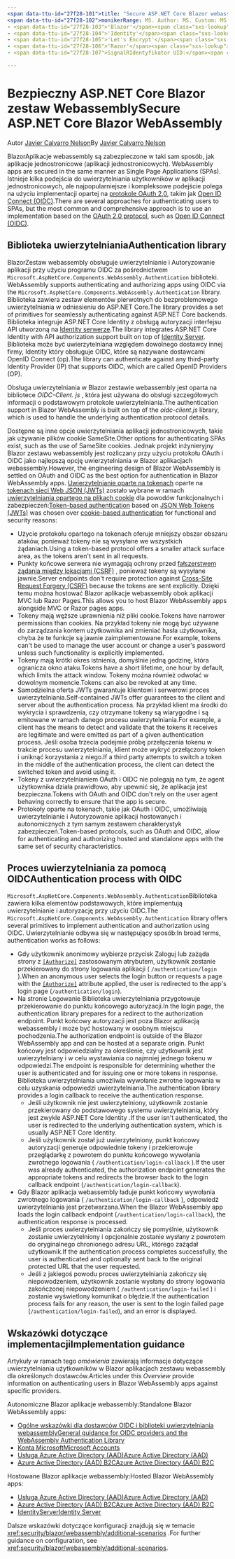 ```yaml
---
<span data-ttu-id="27f28-101">title: "Secure ASP.NET Core Blazor webassembly" Author: Description: "Dowiedz się, jak zabezpieczyć Blazor aplikacje WebAssemlby jako aplikacje jednostronicowe (aplikacji jednostronicowych)".</span><span class="sxs-lookup"><span data-stu-id="27f28-101">title: 'Secure ASP.NET Core Blazor WebAssembly' author: description: 'Learn how to secure Blazor WebAssemlby apps as Single Page Applications (SPAs).'</span></span>
<span data-ttu-id="27f28-102">monikerRange: MS. Author: MS. Custom: MS. Date: No-Loc:</span><span class="sxs-lookup"><span data-stu-id="27f28-102">monikerRange: ms.author: ms.custom: ms.date: no-loc:</span></span>
- <span data-ttu-id="27f28-103">'Blazor'</span><span class="sxs-lookup"><span data-stu-id="27f28-103">'Blazor'</span></span>
- <span data-ttu-id="27f28-104">'Identity'</span><span class="sxs-lookup"><span data-stu-id="27f28-104">'Identity'</span></span>
- <span data-ttu-id="27f28-105">'Let's Encrypt'</span><span class="sxs-lookup"><span data-stu-id="27f28-105">'Let's Encrypt'</span></span>
- <span data-ttu-id="27f28-106">'Razor'</span><span class="sxs-lookup"><span data-stu-id="27f28-106">'Razor'</span></span>
- <span data-ttu-id="27f28-107">SignalRIdentyfikator UID:</span><span class="sxs-lookup"><span data-stu-id="27f28-107">'SignalR' uid:</span></span> 

---
```

# <a name="secure-aspnet-core-blazor-webassembly"></a><span data-ttu-id="27f28-108">Bezpieczny ASP.NET Core Blazor zestaw Webassembly</span><span class="sxs-lookup"><span data-stu-id="27f28-108">Secure ASP.NET Core Blazor WebAssembly</span></span>

<span data-ttu-id="27f28-109">Autor [Javier Calvarro Nelson](https://github.com/javiercn)</span><span class="sxs-lookup"><span data-stu-id="27f28-109">By [Javier Calvarro Nelson](https://github.com/javiercn)</span></span>

Blazor<span data-ttu-id="27f28-110">Aplikacje webassembly są zabezpieczone w taki sam sposób, jak aplikacje jednostronicowe (aplikacji jednostronicowych).</span><span class="sxs-lookup"><span data-stu-id="27f28-110"> WebAssembly apps are secured in the same manner as Single Page Applications (SPAs).</span></span> <span data-ttu-id="27f28-111">Istnieje kilka podejścia do uwierzytelniania użytkowników w aplikacji jednostronicowych, ale najpopularniejsze i kompleksowe podejście polega na użyciu implementacji opartej na [protokole OAuth 2,0](https://oauth.net/), takim jak [Open ID Connect (OIDC)](https://openid.net/connect/).</span><span class="sxs-lookup"><span data-stu-id="27f28-111">There are several approaches for authenticating users to SPAs, but the most common and comprehensive approach is to use an implementation based on the [OAuth 2.0 protocol](https://oauth.net/), such as [Open ID Connect (OIDC)](https://openid.net/connect/).</span></span>

## <a name="authentication-library"></a><span data-ttu-id="27f28-112">Biblioteka uwierzytelniania</span><span class="sxs-lookup"><span data-stu-id="27f28-112">Authentication library</span></span>

Blazor<span data-ttu-id="27f28-113">Zestaw webassembly obsługuje uwierzytelnianie i Autoryzowanie aplikacji przy użyciu programu OIDC za pośrednictwem `Microsoft.AspNetCore.Components.WebAssembly.Authentication` biblioteki.</span><span class="sxs-lookup"><span data-stu-id="27f28-113"> WebAssembly supports authenticating and authorizing apps using OIDC via the `Microsoft.AspNetCore.Components.WebAssembly.Authentication` library.</span></span> <span data-ttu-id="27f28-114">Biblioteka zawiera zestaw elementów pierwotnych do bezproblemowego uwierzytelniania w odniesieniu do ASP.NET Core.</span><span class="sxs-lookup"><span data-stu-id="27f28-114">The library provides a set of primitives for seamlessly authenticating against ASP.NET Core backends.</span></span> <span data-ttu-id="27f28-115">Biblioteka integruje ASP.NET Core Identity z obsługą autoryzacji interfejsu API utworzoną na [ Identity serwerze](https://identityserver.io/).</span><span class="sxs-lookup"><span data-stu-id="27f28-115">The library integrates ASP.NET Core Identity with API authorization support built on top of [Identity Server](https://identityserver.io/).</span></span> <span data-ttu-id="27f28-116">Biblioteka może być uwierzytelniana względem dowolnego dostawcy innej firmy, Identity który obsługuje OIDC, które są nazywane dostawcami OpenID Connect (op).</span><span class="sxs-lookup"><span data-stu-id="27f28-116">The library can authenticate against any third-party Identity Provider (IP) that supports OIDC, which are called OpenID Providers (OP).</span></span>

<span data-ttu-id="27f28-117">Obsługa uwierzytelniania w Blazor zestawie webassembly jest oparta na bibliotece *OIDC-Client. js* , która jest używana do obsługi szczegółowych informacji o podstawowym protokole uwierzytelniania.</span><span class="sxs-lookup"><span data-stu-id="27f28-117">The authentication support in Blazor WebAssembly is built on top of the *oidc-client.js* library, which is used to handle the underlying authentication protocol details.</span></span>

<span data-ttu-id="27f28-118">Dostępne są inne opcje uwierzytelniania aplikacji jednostronicowych, takie jak używanie plików cookie SameSite.</span><span class="sxs-lookup"><span data-stu-id="27f28-118">Other options for authenticating SPAs exist, such as the use of SameSite cookies.</span></span> <span data-ttu-id="27f28-119">Jednak projekt inżynieryjny Blazor zestawu webassembly jest rozliczany przy użyciu protokołu OAuth i OIDC jako najlepszą opcję uwierzytelniania w Blazor aplikacjach webassembly.</span><span class="sxs-lookup"><span data-stu-id="27f28-119">However, the engineering design of Blazor WebAssembly is settled on OAuth and OIDC as the best option for authentication in Blazor WebAssembly apps.</span></span> <span data-ttu-id="27f28-120">[Uwierzytelnianie oparte na tokenach](xref:security/anti-request-forgery#token-based-authentication) oparte na [tokenach sieci Web JSON (JWTs)](https://self-issued.info/docs/draft-ietf-oauth-json-web-token.html) zostało wybrane w ramach [uwierzytelniania opartego na plikach cookie](xref:security/anti-request-forgery#cookie-based-authentication) dla powodów funkcjonalnych i zabezpieczeń:</span><span class="sxs-lookup"><span data-stu-id="27f28-120">[Token-based authentication](xref:security/anti-request-forgery#token-based-authentication) based on [JSON Web Tokens (JWTs)](https://self-issued.info/docs/draft-ietf-oauth-json-web-token.html) was chosen over [cookie-based authentication](xref:security/anti-request-forgery#cookie-based-authentication) for functional and security reasons:</span></span>

* <span data-ttu-id="27f28-121">Użycie protokołu opartego na tokenach oferuje mniejszy obszar obszaru ataków, ponieważ tokeny nie są wysyłane we wszystkich żądaniach.</span><span class="sxs-lookup"><span data-stu-id="27f28-121">Using a token-based protocol offers a smaller attack surface area, as the tokens aren't sent in all requests.</span></span>
* <span data-ttu-id="27f28-122">Punkty końcowe serwera nie wymagają ochrony przed [fałszerstwem żądania między lokacjami (CSRF)](xref:security/anti-request-forgery) , ponieważ tokeny są wysyłane jawnie.</span><span class="sxs-lookup"><span data-stu-id="27f28-122">Server endpoints don't require protection against [Cross-Site Request Forgery (CSRF)](xref:security/anti-request-forgery) because the tokens are sent explicitly.</span></span> <span data-ttu-id="27f28-123">Dzięki temu można hostować Blazor aplikacje webassembly obok aplikacji MVC lub Razor Pages.</span><span class="sxs-lookup"><span data-stu-id="27f28-123">This allows you to host Blazor WebAssembly apps alongside MVC or Razor pages apps.</span></span>
* <span data-ttu-id="27f28-124">Tokeny mają węższe uprawnienia niż pliki cookie.</span><span class="sxs-lookup"><span data-stu-id="27f28-124">Tokens have narrower permissions than cookies.</span></span> <span data-ttu-id="27f28-125">Na przykład tokeny nie mogą być używane do zarządzania kontem użytkownika ani zmieniać hasła użytkownika, chyba że te funkcje są jawnie zaimplementowane.</span><span class="sxs-lookup"><span data-stu-id="27f28-125">For example, tokens can't be used to manage the user account or change a user's password unless such functionality is explicitly implemented.</span></span>
* <span data-ttu-id="27f28-126">Tokeny mają krótki okres istnienia, domyślnie jedną godzinę, która ogranicza okno ataku.</span><span class="sxs-lookup"><span data-stu-id="27f28-126">Tokens have a short lifetime, one hour by default, which limits the attack window.</span></span> <span data-ttu-id="27f28-127">Tokeny można również odwołać w dowolnym momencie.</span><span class="sxs-lookup"><span data-stu-id="27f28-127">Tokens can also be revoked at any time.</span></span>
* <span data-ttu-id="27f28-128">Samodzielna oferta JWTs gwarantuje klientowi i serwerowi proces uwierzytelniania.</span><span class="sxs-lookup"><span data-stu-id="27f28-128">Self-contained JWTs offer guarantees to the client and server about the authentication process.</span></span> <span data-ttu-id="27f28-129">Na przykład klient ma środki do wykrycia i sprawdzenia, czy otrzymane tokeny są wiarygodne i są emitowane w ramach danego procesu uwierzytelniania.</span><span class="sxs-lookup"><span data-stu-id="27f28-129">For example, a client has the means to detect and validate that the tokens it receives are legitimate and were emitted as part of a given authentication process.</span></span> <span data-ttu-id="27f28-130">Jeśli osoba trzecia podejmie próbę przełączenia tokenu w trakcie procesu uwierzytelniania, klient może wykryć przełączony token i uniknąć korzystania z niego.</span><span class="sxs-lookup"><span data-stu-id="27f28-130">If a third party attempts to switch a token in the middle of the authentication process, the client can detect the switched token and avoid using it.</span></span>
* <span data-ttu-id="27f28-131">Tokeny z uwierzytelnianiem OAuth i OIDC nie polegają na tym, że agent użytkownika działa prawidłowo, aby upewnić się, że aplikacja jest bezpieczna.</span><span class="sxs-lookup"><span data-stu-id="27f28-131">Tokens with OAuth and OIDC don't rely on the user agent behaving correctly to ensure that the app is secure.</span></span>
* <span data-ttu-id="27f28-132">Protokoły oparte na tokenach, takie jak OAuth i OIDC, umożliwiają uwierzytelnianie i Autoryzowanie aplikacji hostowanych i autonomicznych z tym samym zestawem charakterystyk zabezpieczeń.</span><span class="sxs-lookup"><span data-stu-id="27f28-132">Token-based protocols, such as OAuth and OIDC, allow for authenticating and authorizing hosted and standalone apps with the same set of security characteristics.</span></span>

## <a name="authentication-process-with-oidc"></a><span data-ttu-id="27f28-133">Proces uwierzytelniania za pomocą OIDC</span><span class="sxs-lookup"><span data-stu-id="27f28-133">Authentication process with OIDC</span></span>

<span data-ttu-id="27f28-134">`Microsoft.AspNetCore.Components.WebAssembly.Authentication`Biblioteka zawiera kilka elementów podstawowych, które implementują uwierzytelnianie i autoryzację przy użyciu OIDC.</span><span class="sxs-lookup"><span data-stu-id="27f28-134">The `Microsoft.AspNetCore.Components.WebAssembly.Authentication` library offers several primitives to implement authentication and authorization using OIDC.</span></span> <span data-ttu-id="27f28-135">Uwierzytelnianie odbywa się w następujący sposób:</span><span class="sxs-lookup"><span data-stu-id="27f28-135">In broad terms, authentication works as follows:</span></span>

* <span data-ttu-id="27f28-136">Gdy użytkownik anonimowy wybierze przycisk Zaloguj lub zażąda strony z [`[Authorize]`](xref:Microsoft.AspNetCore.Authorization.AuthorizeAttribute) zastosowanym atrybutem, użytkownik zostanie przekierowany do strony logowania aplikacji ( `/authentication/login` ).</span><span class="sxs-lookup"><span data-stu-id="27f28-136">When an anonymous user selects the login button or requests a page with the [`[Authorize]`](xref:Microsoft.AspNetCore.Authorization.AuthorizeAttribute) attribute applied, the user is redirected to the app's login page (`/authentication/login`).</span></span>
* <span data-ttu-id="27f28-137">Na stronie Logowanie Biblioteka uwierzytelniania przygotowuje przekierowanie do punktu końcowego autoryzacji.</span><span class="sxs-lookup"><span data-stu-id="27f28-137">In the login page, the authentication library prepares for a redirect to the authorization endpoint.</span></span> <span data-ttu-id="27f28-138">Punkt końcowy autoryzacji jest poza Blazor aplikacją webassembly i może być hostowany w osobnym miejscu pochodzenia.</span><span class="sxs-lookup"><span data-stu-id="27f28-138">The authorization endpoint is outside of the Blazor WebAssembly app and can be hosted at a separate origin.</span></span> <span data-ttu-id="27f28-139">Punkt końcowy jest odpowiedzialny za określenie, czy użytkownik jest uwierzytelniany i w celu wystawiania co najmniej jednego tokenu w odpowiedzi.</span><span class="sxs-lookup"><span data-stu-id="27f28-139">The endpoint is responsible for determining whether the user is authenticated and for issuing one or more tokens in response.</span></span> <span data-ttu-id="27f28-140">Biblioteka uwierzytelniania umożliwia wywołanie zwrotne logowania w celu uzyskania odpowiedzi uwierzytelniania.</span><span class="sxs-lookup"><span data-stu-id="27f28-140">The authentication library provides a login callback to receive the authentication response.</span></span>
  * <span data-ttu-id="27f28-141">Jeśli użytkownik nie jest uwierzytelniony, użytkownik zostanie przekierowany do podstawowego systemu uwierzytelniania, który jest zwykle ASP.NET Core Identity .</span><span class="sxs-lookup"><span data-stu-id="27f28-141">If the user isn't authenticated, the user is redirected to the underlying authentication system, which is usually ASP.NET Core Identity.</span></span>
  * <span data-ttu-id="27f28-142">Jeśli użytkownik został już uwierzytelniony, punkt końcowy autoryzacji generuje odpowiednie tokeny i przekierowuje przeglądarkę z powrotem do punktu końcowego wywołania zwrotnego logowania ( `/authentication/login-callback` ).</span><span class="sxs-lookup"><span data-stu-id="27f28-142">If the user was already authenticated, the authorization endpoint generates the appropriate tokens and redirects the browser back to the login callback endpoint (`/authentication/login-callback`).</span></span>
* <span data-ttu-id="27f28-143">Gdy Blazor aplikacja webassembly ładuje punkt końcowy wywołania zwrotnego logowania ( `/authentication/login-callback` ), odpowiedź uwierzytelniania jest przetwarzana.</span><span class="sxs-lookup"><span data-stu-id="27f28-143">When the Blazor WebAssembly app loads the login callback endpoint (`/authentication/login-callback`), the authentication response is processed.</span></span>
  * <span data-ttu-id="27f28-144">Jeśli proces uwierzytelniania zakończy się pomyślnie, użytkownik zostanie uwierzytelniony i opcjonalnie zostanie wysłany z powrotem do oryginalnego chronionego adresu URL, którego zażądał użytkownik.</span><span class="sxs-lookup"><span data-stu-id="27f28-144">If the authentication process completes successfully, the user is authenticated and optionally sent back to the original protected URL that the user requested.</span></span>
  * <span data-ttu-id="27f28-145">Jeśli z jakiegoś powodu proces uwierzytelniania zakończy się niepowodzeniem, użytkownik zostanie wysłany do strony logowania zakończonej niepowodzeniem ( `/authentication/login-failed` ) i zostanie wyświetlony komunikat o błędzie.</span><span class="sxs-lookup"><span data-stu-id="27f28-145">If the authentication process fails for any reason, the user is sent to the login failed page (`/authentication/login-failed`), and an error is displayed.</span></span>
  
## <a name="implementation-guidance"></a><span data-ttu-id="27f28-146">Wskazówki dotyczące implementacji</span><span class="sxs-lookup"><span data-stu-id="27f28-146">Implementation guidance</span></span>

<span data-ttu-id="27f28-147">Artykuły w ramach tego *omówienia* zawierają informacje dotyczące uwierzytelniania użytkowników w Blazor aplikacjach zestawu webassembly dla określonych dostawców.</span><span class="sxs-lookup"><span data-stu-id="27f28-147">Articles under this *Overview* provide information on authenticating users in Blazor WebAssembly apps against specific providers.</span></span>

<span data-ttu-id="27f28-148">Autonomiczne Blazor aplikacje webassembly:</span><span class="sxs-lookup"><span data-stu-id="27f28-148">Standalone Blazor WebAssembly apps:</span></span>

* [<span data-ttu-id="27f28-149">Ogólne wskazówki dla dostawców OIDC i biblioteki uwierzytelniania webassembly</span><span class="sxs-lookup"><span data-stu-id="27f28-149">General guidance for OIDC providers and the WebAssembly Authentication Library</span></span>](xref:security/blazor/webassembly/standalone-with-authentication-library)
* [<span data-ttu-id="27f28-150">Konta Microsoft</span><span class="sxs-lookup"><span data-stu-id="27f28-150">Microsoft Accounts</span></span>](xref:security/blazor/webassembly/standalone-with-microsoft-accounts)
* [<span data-ttu-id="27f28-151">Usługa Azure Active Directory (AAD)</span><span class="sxs-lookup"><span data-stu-id="27f28-151">Azure Active Directory (AAD)</span></span>](xref:security/blazor/webassembly/standalone-with-azure-active-directory)
* [<span data-ttu-id="27f28-152">Azure Active Directory (AAD) B2C</span><span class="sxs-lookup"><span data-stu-id="27f28-152">Azure Active Directory (AAD) B2C</span></span>](xref:security/blazor/webassembly/standalone-with-azure-active-directory-b2c)

<span data-ttu-id="27f28-153">Hostowane Blazor aplikacje webassembly:</span><span class="sxs-lookup"><span data-stu-id="27f28-153">Hosted Blazor WebAssembly apps:</span></span>

* [<span data-ttu-id="27f28-154">Usługa Azure Active Directory (AAD)</span><span class="sxs-lookup"><span data-stu-id="27f28-154">Azure Active Directory (AAD)</span></span>](xref:security/blazor/webassembly/hosted-with-azure-active-directory)
* [<span data-ttu-id="27f28-155">Azure Active Directory (AAD) B2C</span><span class="sxs-lookup"><span data-stu-id="27f28-155">Azure Active Directory (AAD) B2C</span></span>](xref:security/blazor/webassembly/hosted-with-azure-active-directory-b2c)
* <span data-ttu-id="27f28-156">[IdentityServer](xref:security/blazor/webassembly/hosted-with-identity-server)</span><span class="sxs-lookup"><span data-stu-id="27f28-156">[Identity Server](xref:security/blazor/webassembly/hosted-with-identity-server)</span></span>

<span data-ttu-id="27f28-157">Dalsze wskazówki dotyczące konfiguracji znajdują się w temacie <xref:security/blazor/webassembly/additional-scenarios> .</span><span class="sxs-lookup"><span data-stu-id="27f28-157">For further guidance on configuration, see <xref:security/blazor/webassembly/additional-scenarios>.</span></span>
